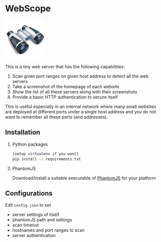# WebScope 

![logo](static/image/logo-128.png)

This is a tiny web server that has the following capabilities:
  
1. Scan given port ranges on given host address to detect all the web servers 
2. Take a screenshot of the homepage of each website
3. Show the list of all these servers along with their screenshots
4. Provide a basic HTTP authentication to secure itself

This is useful especially in an internal network where many small websites are deployed at different ports under a single host address and you do not want to remember all these ports (and addresses).   

## Installation

1. Python packages

    ```bash
    (setup virtualenv if you want)
    pip install -r requirements.txt
    ```

2. PhantomJS

   Download/Install a suitable executable of [PhantomJS](http://phantomjs.org/) for your platform

## Configurations
  
  Edit `config.json` to set 
  - server settings of itself
  - phantomJS path and settings
  - scan timeout
  - hostnames and port ranges to scan
  - server authentication


